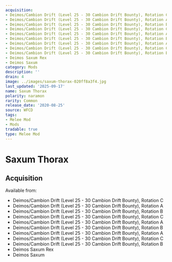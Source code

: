 ```yaml
---
acquisition:
- Deimos/Cambion Drift (Level 25 - 30 Cambion Drift Bounty), Rotation C
- Deimos/Cambion Drift (Level 25 - 30 Cambion Drift Bounty), Rotation A
- Deimos/Cambion Drift (Level 25 - 30 Cambion Drift Bounty), Rotation B
- Deimos/Cambion Drift (Level 25 - 30 Cambion Drift Bounty), Rotation C
- Deimos/Cambion Drift (Level 25 - 30 Cambion Drift Bounty), Rotation A
- Deimos/Cambion Drift (Level 25 - 30 Cambion Drift Bounty), Rotation B
- Deimos/Cambion Drift (Level 25 - 30 Cambion Drift Bounty), Rotation A
- Deimos/Cambion Drift (Level 25 - 30 Cambion Drift Bounty), Rotation C
- Deimos/Cambion Drift (Level 25 - 30 Cambion Drift Bounty), Rotation B
- Deimos Saxum Rex
- Deimos Saxum
category: Mods
description: ''
drain: 4
image: ../images/saxum-thorax-020ff8a3f4.jpg
last_updated: '2025-09-17'
name: Saxum Thorax
polarity: naramon
rarity: Common
release_date: '2020-08-25'
source: WFCD
tags:
- Melee Mod
- Mods
tradable: true
type: Melee Mod
---
```


# Saxum Thorax

## Acquisition

Available from:
- Deimos/Cambion Drift (Level 25 - 30 Cambion Drift Bounty), Rotation C
- Deimos/Cambion Drift (Level 25 - 30 Cambion Drift Bounty), Rotation A
- Deimos/Cambion Drift (Level 25 - 30 Cambion Drift Bounty), Rotation B
- Deimos/Cambion Drift (Level 25 - 30 Cambion Drift Bounty), Rotation C
- Deimos/Cambion Drift (Level 25 - 30 Cambion Drift Bounty), Rotation A
- Deimos/Cambion Drift (Level 25 - 30 Cambion Drift Bounty), Rotation B
- Deimos/Cambion Drift (Level 25 - 30 Cambion Drift Bounty), Rotation A
- Deimos/Cambion Drift (Level 25 - 30 Cambion Drift Bounty), Rotation C
- Deimos/Cambion Drift (Level 25 - 30 Cambion Drift Bounty), Rotation B
- Deimos Saxum Rex
- Deimos Saxum

